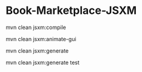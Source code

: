 # Book-Marketplace-JSXM

mvn clean jsxm:compile

mvn clean jsxm:animate-gui

mvn clean jsxm:generate

mvn clean jsxm:generate test
